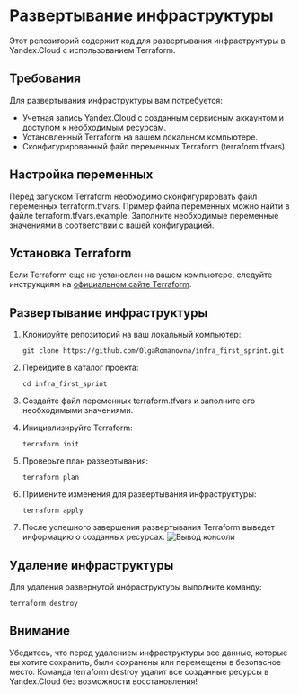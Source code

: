 # Развертывание инфраструктуры

Этот репозиторий содержит код для развертывания инфраструктуры в Yandex.Cloud с использованием Terraform.

## Требования

Для развертывания инфраструктуры вам потребуется:

- Учетная запись Yandex.Cloud с созданным сервисным аккаунтом и доступом к необходимым ресурсам.
- Установленный Terraform на вашем локальном компьютере.
- Сконфигурированный файл переменных Terraform (terraform.tfvars).

## Настройка переменных

Перед запуском Terraform необходимо сконфигурировать файл переменных terraform.tfvars. Пример файла переменных можно найти в файле terraform.tfvars.example. Заполните необходимые переменные значениями в соответствии с вашей конфигурацией.

## Установка Terraform

Если Terraform еще не установлен на вашем компьютере, следуйте инструкциям на [официальном сайте Terraform](https://learn.hashicorp.com/tutorials/terraform/install-cli).

## Развертывание инфраструктуры

1. Клонируйте репозиторий на ваш локальный компьютер:

   ```
   git clone https://github.com/OlgaRomanovna/infra_first_sprint.git
   ```

2. Перейдите в каталог проекта:

   ```
   cd infra_first_sprint
   ```

3. Создайте файл переменных terraform.tfvars и заполните его необходимыми значениями.

4. Инициализируйте Terraform:
   ```
   terraform init
   ```

5. Проверьте план развертывания:

   ```
   terraform plan
   ```

6. Примените изменения для развертывания инфраструктуры:

   ```
   terraform apply
   ```

7. После успешного завершения развертывания Terraform выведет информацию о созданных ресурсах.
   ![Вывод консоли](https://disk.yandex.ru/d/_mmyhPu6OXtWdA)


## Удаление инфраструктуры

Для удаления развернутой инфраструктуры выполните команду:
   ```
   terraform destroy
   ```
## Внимание

Убедитесь, что перед удалением инфраструктуры все данные, которые вы хотите сохранить, были сохранены или перемещены в безопасное место. Команда terraform destroy удалит все созданные ресурсы в Yandex.Cloud без возможности восстановления!
